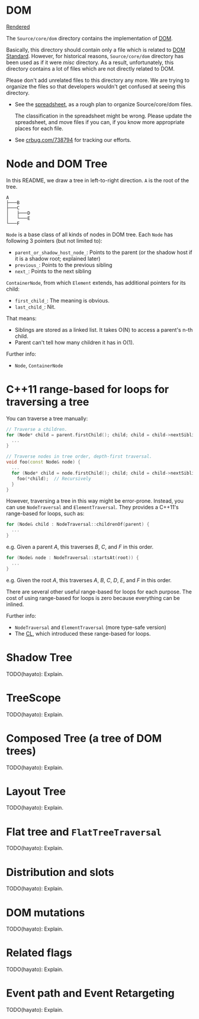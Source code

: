 # DOM

[Rendered](https://chromium.googlesource.com/chromium/src/+/master/third_party/WebKit/Source/core/dom/README.md)

The `Source/core/dom` directory contains the implementation of [DOM].

[DOM]: https://dom.spec.whatwg.org/
[DOM Standard]: https://dom.spec.whatwg.org/

Basically, this directory should contain only a file which is related to [DOM Standard].
However, for historical reasons, `Source/core/dom` directory has been used
as if it were *misc* directory. As a result, unfortunately, this directory
contains a lot of files which are not directly related to DOM.

Please don't add unrelated files to this directory any more.  We are trying to
organize the files so that developers wouldn't get confused at seeing this
directory.

-   See the [spreadsheet](https://docs.google.com/spreadsheets/d/1OydPU6r8CTj8HC4D9_gVkriJETu1Egcw2RlajYcw3FM/edit?usp=sharing), as a rough plan to organize Source/core/dom files.

    The classification in the spreadsheet might be wrong. Please update the spreadsheet, and move files if you can,
    if you know more appropriate places for each file.

-   See [crbug.com/738794](http://crbug.com/738794) for tracking our efforts.


# Node and DOM Tree

In this README, we draw a tree in left-to-right direction. `A` is the root of the tree.


``` text
A
├───B
├───C
│   ├───D
│   └───E
└───F
```

`Node` is a base class of all kinds of nodes in DOM tree. Each `Node` has following 3 pointers (but not limited to):

-   `parent_or_shadow_host_node_`: Points to the parent (or the shadow host if it is a shadow root; explained later)
-   `previous_`: Points to the previous sibling
-   `next_`: Points to the next sibling

`ContainerNode`, from which `Element` extends, has additional pointers for its child:

-   `first_child_`: The meaning is obvious.
-   `last_child_`: Nit.

That means:
- Siblings are stored as a linked list. It takes O(N) to access a parent's n-th child.
- Parent can't tell how many children it has in O(1).

Further info:
- `Node`, `ContainerNode`

# C++11 range-based for loops for traversing a tree

You can traverse a tree manually:

``` c++
// Traverse a children.
for (Node* child = parent.firstChild(); child; child = child->nextSibling()) {
  ...
}
```

``` c++
// Traverse nodes in tree order, depth-first traversal.
void foo(const Node& node) {
  ...
  for (Node* child = node.firstChild(); child; child = child->nextSibling()) {
    foo(*child);  // Recursively
  }
}
```

However, traversing a tree in this way might be error-prone.
Instead, you can use `NodeTraversal` and `ElementTraversal`. They provides a C++11's range-based for loops, such as:

``` c++
for (Node& child : NodeTraversal::childrenOf(parent) {
  ...
}
```

e.g. Given a parent *A*, this traverses *B*, *C*, and *F* in this order.


``` c++
for (Node& node : NodeTraversal::startsAt(root)) {
  ...
}
```

e.g. Given the root *A*, this traverses *A*, *B*, *C*, *D*, *E*, and *F* in this order.

There are several other useful range-based for loops for each purpose.
The cost of using range-based for loops is zero because everything can be inlined.

Further info:

- `NodeTraversal` and `ElementTraversal` (more type-safe version)
- The [CL](https://codereview.chromium.org/642973003), which introduced these range-based for loops.

# Shadow Tree

TODO(hayato): Explain.

# TreeScope

TODO(hayato): Explain.

# Composed Tree (a tree of DOM trees)

TODO(hayato): Explain.

# Layout Tree

TODO(hayato): Explain.

# Flat tree and `FlatTreeTraversal`

TODO(hayato): Explain.

# Distribution and slots

TODO(hayato): Explain.

# DOM mutations

TODO(hayato): Explain.

# Related flags

TODO(hayato): Explain.

# Event path and Event Retargeting

TODO(hayato): Explain.
